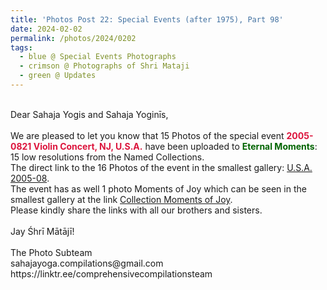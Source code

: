 ```yaml
---
title: 'Photos Post 22: Special Events (after 1975), Part 98'
date: 2024-02-02
permalink: /photos/2024/0202
tags:
  - blue @ Special Events Photographs
  - crimson @ Photographs of Shri Mataji
  - green @ Updates
---
```


<p>
<br>
Dear Sahaja Yogis and Sahaja Yoginīs,<br>
<br>
We are pleased to let you know that 15 Photos of the special event <font color="Crimson"><b>2005-0821 Violin Concert, NJ, U.S.A.</b></font> have been uploaded to <font color="DarkGreen"><b>Eternal Moments</b></font>: 15 low resolutions from the Named Collections.<br>
The direct link to the 16 Photos of the event in the smallest gallery: <a href="https://eternalmoments.smugmug.com/Countries/USA/2005-08">U.S.A. 2005-08</a>.<br>
The event has as well 1 photo Moments of Joy which can be seen in the smallest gallery at the link <a href="https://eternalmoments.smugmug.com/Collections/Alan-Wherry-Collection/Moments-of-Joy"> Collection Moments of Joy</a>.<br> 
Please kindly share the links with all our brothers and sisters.<br>
<br>
Jay Śhrī Mātājī!<br>
<br>
The Photo Subteam<br>
sahajayoga.compilations@gmail.com<br>
https://linktr.ee/comprehensivecompilationsteam
</p>